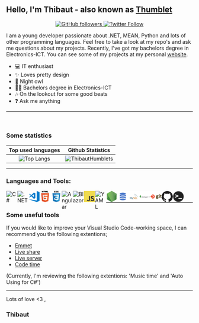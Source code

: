 ## Hello, I'm Thibaut - also known as [Thumblet][website]
<p align="center">
    <a href="https://github.com/ThibautHumblet">
      <img alt="GitHub followers" src="https://img.shields.io/github/followers/ThibautHumblet?style=social">
  </a>
  <a href="https://twitter.com/HumbletThibaut">
  <img alt="Twitter Follow" src="https://img.shields.io/twitter/follow/HumbletThibaut?style=social">
  </a>
  </p>

I am a young developer passionate about .NET, MEAN, Python and lots of other programming languages. Feel free to take a look at my repo's and ask me questions about my projects. Recently, I've got my bachelors degree in Electronics-ICT. You can see some of my projects at my personal [website][website].

- 💻 IT enthusiast
- ✨ Loves pretty design
- 🦉 Night owl
- 👨‍🎓 Bachelors degree in Electronics-ICT
- 🎶 On the lookout for some good beats
- ❓ Ask me anything

---
</br>


### Some statistics

Top  used languages        |  Github Statistics
:-------------------------:|:-------------------------:
![Top Langs](https://github-readme-statistics-brown.vercel.app/api/top-langs/?username=ThibautHumblet&langs_count=8&layout=compact)  |  ![ThibautHumblets](https://github-readme-statistics-brown.vercel.app/api?username=ThibautHumblet&count_private=true&show_icons=true&hide_border=true)

---


### Languages and Tools:

<img align="left" alt="C#" width="30px" src="https://martinchavez.github.io/Assets/Logos/csharp.svg" />
<img align="left" alt=".NET" width="30px" src="https://avatars.githubusercontent.com/u/9141961?s=200&v=4" />
<img align="left" alt="Visual Studio Code" width="30px" src="https://raw.githubusercontent.com/github/explore/80688e429a7d4ef2fca1e82350fe8e3517d3494d/topics/visual-studio-code/visual-studio-code.png" />
<img align="left" alt="HTML5" width="30px" src="https://raw.githubusercontent.com/github/explore/80688e429a7d4ef2fca1e82350fe8e3517d3494d/topics/html/html.png" />
<img align="left" alt="CSS3" width="30px" src="https://raw.githubusercontent.com/github/explore/80688e429a7d4ef2fca1e82350fe8e3517d3494d/topics/css/css.png" />
<img align="left" alt="Angular" width="30px" src="https://raw.githubusercontent.com/angular/angular/master/aio/src/assets/images/logos/angular/angular.png" />
<img align="left" alt="Blazor" width="30px" src="https://adrientorris.github.io/wwwroot/images/blazor/logo-blazor.png" />
<img align="left" alt="JavaScript" width="30px" src="https://raw.githubusercontent.com/github/explore/80688e429a7d4ef2fca1e82350fe8e3517d3494d/topics/javascript/javascript.png" />
<img align="left" alt="YAML" width="30px" src="https://avatars.githubusercontent.com/u/69535?s=200&v=4" />
<img align="left" alt="Node.js" width="30px" src="https://raw.githubusercontent.com/github/explore/80688e429a7d4ef2fca1e82350fe8e3517d3494d/topics/nodejs/nodejs.png" />
<img align="left" alt="SQL" width="30px" src="https://raw.githubusercontent.com/github/explore/80688e429a7d4ef2fca1e82350fe8e3517d3494d/topics/sql/sql.png" />
<img align="left" alt="MySQL" width="30px" src="https://raw.githubusercontent.com/github/explore/80688e429a7d4ef2fca1e82350fe8e3517d3494d/topics/mysql/mysql.png" />
<img align="left" alt="MongoDB" width="30px" src="https://raw.githubusercontent.com/github/explore/80688e429a7d4ef2fca1e82350fe8e3517d3494d/topics/mongodb/mongodb.png" />
<img align="left" alt="Git" width="30px" src="https://raw.githubusercontent.com/github/explore/80688e429a7d4ef2fca1e82350fe8e3517d3494d/topics/git/git.png" />
<img align="left" alt="GitHub" width="30px" src="https://raw.githubusercontent.com/github/explore/78df643247d429f6cc873026c0622819ad797942/topics/github/github.png" />
<img align="left" alt="Terminal" width="30px" src="https://raw.githubusercontent.com/github/explore/80688e429a7d4ef2fca1e82350fe8e3517d3494d/topics/terminal/terminal.png" />
</br>

---

### Some useful tools

If you would like to improve your Visual Studio Code-working space, I can recommend you the following extentions;
 - [Emmet][emmet]
 - [Live share][live share]
 - [Live server][live server]
 - [Code time][code time]
 
 (Currently, I'm reviewing the following extentions: 'Music time' and 'Auto Using for C#')

---

Lots of love <3 ,
### Thibaut


[website]: https://thumblet.be
[emmet]: https://emmet.io/
[live share]: https://visualstudio.microsoft.com/services/live-share/
[live server]: https://marketplace.visualstudio.com/items?itemName=ritwickdey.LiveServer
[code time]: https://marketplace.visualstudio.com/items?itemName=softwaredotcom.swdc-vscode
